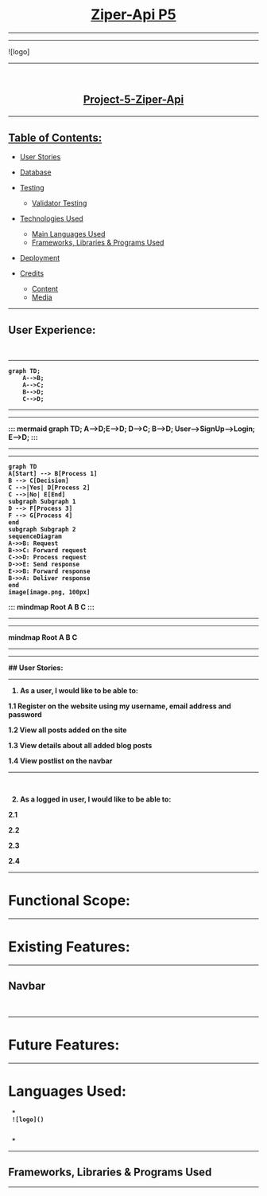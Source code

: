 <h1 align="center">
    <u>Ziper-Api P5</u>
</h1>

<hr>
<hr>

![logo]


<hr>

<br>

<h2 align="center">
   <u>Project-5-Ziper-Api</u>

<hr>

## <u>Table of Contents:</u>
+ [User Stories](#user-stories "User Stories")
+ [Database](#database "Database")
+ [Testing](#testing "Testing")
  + [Validator Testing](#validator-testing "Validator Testing")
  
+ [Technologies Used](#technologies-used "Technologies Used")
  + [Main Languages Used](#main-languages-used "Main Languages Used")
  + [Frameworks, Libraries & Programs Used](#frameworks-libraries-programs-used "Frameworks, Libraries & Programs Used")
+ [Deployment](#deployment "Deployment")
+ [Credits](#credits "Credits")
  + [Content](#content "Content")
  + [Media](#media "Media")
<hr>

## User Experience:
<br>
<hr>
<b>

```mermaid
graph TD;
    A-->B;
    A-->C;
    B-->D;
    C-->D;
```

 <hr>
 <hr>

::: mermaid
graph TD;
    A-->D;E-->D;
    D-->C;
    B-->D;
    User-->SignUp-->Login;
    E-->D;
:::
    
-------
-------
    
```mermaid
graph TD
A[Start] --> B[Process 1]
B --> C[Decision]
C -->|Yes| D[Process 2]
C -->|No| E[End]
subgraph Subgraph 1
D --> F[Process 3]
F --> G[Process 4]
end
subgraph Subgraph 2
sequenceDiagram
A->>B: Request
B->>C: Forward request
C->>D: Process request
D->>E: Send response
E->>B: Forward response
B->>A: Deliver response
end
image[image.png, 100px]

```
:::
mindmap
Root
    A
      B
      C
:::

 <hr>
 <hr>

mindmap
    Root
        A
            B
            C
 <b>
 <hr>
 <hr>
 ## User Stories:
<hr>

1. As a user, I would like to be able to:
   
 1.1 Register on the website using my username, email address and password

 1.2 View all posts added on the site

 1.3 View details about all added blog posts

 1.4 View postlist on the navbar

<hr>
<br>

2.  As a logged in user, I would like to be able to: 

2.1
   
2.2 

2.3 

2.4 

<hr>

# Functional Scope:
<hr>



# Existing Features:
<hr>
 
 ## Navbar


<br>
<hr>

# Future Features:
<hr>


# Languages Used:
     *
     ![logo]()


     *
<hr>

## Frameworks, Libraries & Programs Used
<hr>
